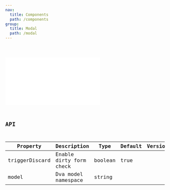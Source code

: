 ```yaml
---
nav:
  title: Components
  path: /components
group:
  title: Modal
  path: /modal
---
```


<code src="./modal.tsx" title='Toggle loading based on state update' desc='use `model` to auto trigger loading block' />

<embed src="../shared/utils.global.updateState.md"></embed>



## API
  
| Property | Description | Type | Default | Version |
| --- | --- | --- | --- | --- |
| triggerDiscard | Enable dirty form check | boolean | true |  |
| model | Dva model namespace | string |  |  |

